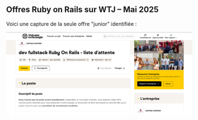 ## Offres Ruby on Rails sur WTJ – Mai 2025

Voici une capture de la seule offre "junior" identifiée :

![Offre WTJ Juin 2025](./images/arenametrix_offre.png)
